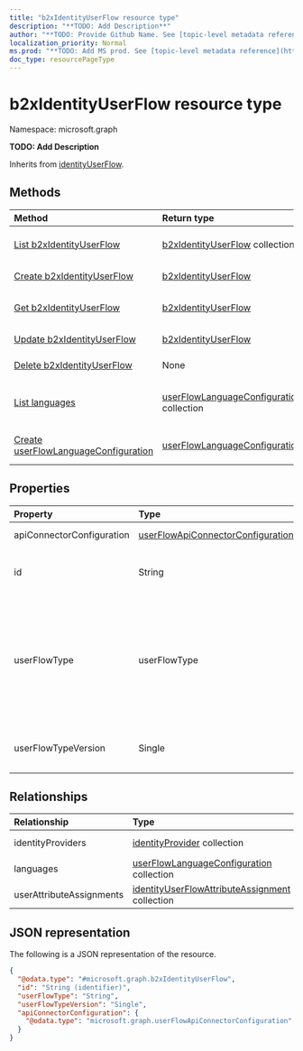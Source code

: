 ```yaml
---
title: "b2xIdentityUserFlow resource type"
description: "**TODO: Add Description**"
author: "**TODO: Provide Github Name. See [topic-level metadata reference](https://msgo.azurewebsites.net/add/document/guidelines/metadata.html#topic-level-metadata)**"
localization_priority: Normal
ms.prod: "**TODO: Add MS prod. See [topic-level metadata reference](https://msgo.azurewebsites.net/add/document/guidelines/metadata.html#topic-level-metadata)**"
doc_type: resourcePageType
---
```


# b2xIdentityUserFlow resource type

Namespace: microsoft.graph

**TODO: Add Description**


Inherits from [identityUserFlow](../resources/identityuserflow.md).

## Methods
|Method|Return type|Description|
|:---|:---|:---|
|[List b2xIdentityUserFlow](../api/b2xidentityuserflow-list.md)|[b2xIdentityUserFlow](../resources/b2xidentityuserflow.md) collection|Get a list of the [b2xIdentityUserFlow](../resources/b2xidentityuserflow.md) objects and their properties.|
|[Create b2xIdentityUserFlow](../api/b2xidentityuserflow-create.md)|[b2xIdentityUserFlow](../resources/b2xidentityuserflow.md)|Create a new [b2xIdentityUserFlow](../resources/b2xidentityuserflow.md) object.|
|[Get b2xIdentityUserFlow](../api/b2xidentityuserflow-get.md)|[b2xIdentityUserFlow](../resources/b2xidentityuserflow.md)|Read the properties and relationships of a [b2xIdentityUserFlow](../resources/b2xidentityuserflow.md) object.|
|[Update b2xIdentityUserFlow](../api/b2xidentityuserflow-update.md)|[b2xIdentityUserFlow](../resources/b2xidentityuserflow.md)|Update the properties of a [b2xIdentityUserFlow](../resources/b2xidentityuserflow.md) object.|
|[Delete b2xIdentityUserFlow](../api/b2xidentityuserflow-delete.md)|None|Deletes a [b2xIdentityUserFlow](../resources/b2xidentityuserflow.md) object.|
|[List languages](../api/b2xidentityuserflow-list-languages.md)|[userFlowLanguageConfiguration](../resources/userflowlanguageconfiguration.md) collection|Get the userFlowLanguageConfiguration resources from the languages navigation property.|
|[Create userFlowLanguageConfiguration](../api/b2xidentityuserflow-post-languages.md)|[userFlowLanguageConfiguration](../resources/userflowlanguageconfiguration.md)|Create a new userFlowLanguageConfiguration object.|

## Properties
|Property|Type|Description|
|:---|:---|:---|
|apiConnectorConfiguration|[userFlowApiConnectorConfiguration](../resources/userflowapiconnectorconfiguration.md)|**TODO: Add Description**|
|id|String|**TODO: Add Description** Inherited from [entity](../resources/entity.md)|
|userFlowType|userFlowType|**TODO: Add Description** Inherited from [identityUserFlow](../resources/identityuserflow.md). Possible values are: `signUp`, `signIn`, `signUpOrSignIn`, `passwordReset`, `profileUpdate`, `resourceOwner`, `unknownFutureValue`.|
|userFlowTypeVersion|Single|**TODO: Add Description** Inherited from [identityUserFlow](../resources/identityuserflow.md)|

## Relationships
|Relationship|Type|Description|
|:---|:---|:---|
|identityProviders|[identityProvider](../resources/identityprovider.md) collection|**TODO: Add Description**|
|languages|[userFlowLanguageConfiguration](../resources/userflowlanguageconfiguration.md) collection|**TODO: Add Description**|
|userAttributeAssignments|[identityUserFlowAttributeAssignment](../resources/identityuserflowattributeassignment.md) collection|**TODO: Add Description**|

## JSON representation
The following is a JSON representation of the resource.
<!-- {
  "blockType": "resource",
  "keyProperty": "id",
  "@odata.type": "microsoft.graph.b2xIdentityUserFlow",
  "baseType": "microsoft.graph.identityUserFlow",
  "openType": false
}
-->
``` json
{
  "@odata.type": "#microsoft.graph.b2xIdentityUserFlow",
  "id": "String (identifier)",
  "userFlowType": "String",
  "userFlowTypeVersion": "Single",
  "apiConnectorConfiguration": {
    "@odata.type": "microsoft.graph.userFlowApiConnectorConfiguration"
  }
}
```

